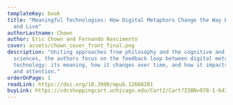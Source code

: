 ```yaml
---
templateKey: book
title: "Meaningful Technologies: How Digital Metaphors Change the Way We Think
  and Live"
authorLastname: Chown
author: Eric Chown and Fernando Nascimento
cover: assets/chown_cover_front_final.png
description: "Uniting approaches from philosophy and the cognitive and computer
  sciences, the authors focus on the feedback loop between digital metaphors and
  technology: its meaning, how it changes over time, and how it impacts learning
  and attention."
orderOnPage: 1
readLink: https://doi.org/10.3998/mpub.12668201
buyLink: https://cdcshoppingcart.uchicago.edu/Cart2/Cart?ISBN=978-1-64315-041-3&PRESS=mpub
---
```

